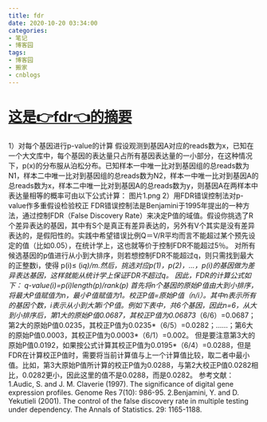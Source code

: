```yaml
---
title: fdr
date: 2020-10-20 03:34:00
categories:
- 笔记
- 博客园
tags:
- 博客园
- 搬家
- cnblogs
---
```

# [这是👉fdr👈的摘要](../../../../2020/10/20/cnblog_13845594/)
<!--more-->
1）对每个基因进行p-value的计算
假设观测到基因A对应的reads数为x，已知在一个大文库中，每个基因的表达量只占所有基因表达量的一小部分，在这种情况下，p(x)的分布服从泊松分布。已知样本一中唯一比对到基因组的总reads数为N1，样本二中唯一比对到基因组的总reads数为N2，样本一中唯一比对到基因A的总reads数为x，样本二中唯一比对到基因A的总reads数为y，则基因A在两样本中表达量相等的概率可由以下公式计算：
图片1.png 2）用FDR错误控制法对p-value作多重假设检验校正
FDR错误控制法是Benjamini于1995年提出的一种方法，通过控制FDR（False Discovery
Rate）来决定P值的域值。假设你挑选了R个差异表达的基因，其中有S个是真正有差异表达的，另外有V个其实是没有差异表达的，是假阳性的。实践中希望错误比例Q＝V/R平均而言不能超过某个预先设定的值（比如0.05），在统计学上，这也就等价于控制FDR不能超过5％。
对所有候选基因的p值进行从小到大排序，则若想控制FDR不能超过q，则只需找到最大的正整数i，使得 p(i)≤
(i*q)/m.然后，挑选对应p(1)，p(2)，...，p(i)的基因做为差异表达基因，这样就能从统计学上保证FDR不超过q。
因此，FDR的计算公式如下： q-value(i)=p(i)*length(p)/rank(p)
首先将n个基因的原始P值由大到小排序，将最大P值赋值为n，最小P值赋值为1。校正P值=原始P值*（n/i）。其中n表示所有的基因个数，i表示从小到大第i个P值。例如下表中，共6个基因，因此n=6，从大到小排序后，第1大的原始P值0.0687，其校正P值为0.06873*（6/6）=0.0687；第2大的原始P值0.0235，其校正P值为0.0235*（6/5）=0.0282；……；第6大的原始P值0.0003，其校正P值为0.0003*（6/1）=0.002。
但是要注意第3大的原始P值0.0192，如果按公式计算其校正P值为0.0195*（6/4）=0.0288，但是FDR在计算校正P值时，需要将当前计算值与上一个计算值比较，取二者中最小值。比如，第3大原始P值所计算的校正P值为0.0288，与第2大校正P值0.0282相比，0.0282更小，因此这里的值不是0.0288，而是0.0282。
参考文献： 1.Audic, S. and J. M. Claverie (1997). The significance of digital gene
expression profiles. Genome Res 7(10): 986-95. 2.Benjamini, Y. and D.
Yekutieli (2001). The control of the false discovery rate in multiple testing
under dependency. The Annals of Statistics. 29: 1165-1188.


